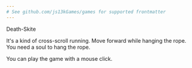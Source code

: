 ```yaml
---
# See github.com/js13kGames/games for supported frontmatter
---
```

Death-Skite

It's a kind of cross-scroll running.
Move forward while hanging the rope.
You need a soul to hang the rope.

You can play the game with a mouse click.